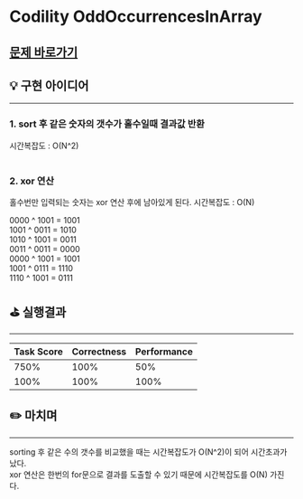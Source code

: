 # Codility OddOccurrencesInArray
## [문제 바로가기](https://app.codility.com/programmers/lessons/2-arrays/odd_occurrences_in_array/)

## 💡 구현 아이디어
---
### 1. sort 후 같은 숫자의 갯수가 홀수일때 결과값 반환
시간복잡도 : O(N^2) <br/><br/>

### 2. xor 연산
홀수번만 입력되는 숫자는 xor 연산 후에 남아있게 된다.
시간복잡도 : O(N)

0000 ^ 1001 = 1001 <br/>
1001 ^ 0011 = 1010 <br/>
1010 ^ 1001 = 0011 <br/>
0011 ^ 0011 = 0000 <br/>
0000 ^ 1001 = 1001 <br/>
1001 ^ 0111 = 1110 <br/>
1110 ^ 1001 = 0111 <br/>

## ⛳️ 실행결과
---
| Task Score | Correctness | Performance |
| ------ | ------ |------ |
|  750% | 100% | 50% |
|  100% | 100% | 100% | <br/><br/>


## ✏️ 마치며
---
sorting 후 같은 수의 갯수를 비교했을 때는 시간복잡도가 O(N^2)이 되어 시간초과가 났다.<br/>
xor 연산은 한번의 for문으로 결과를 도출할 수 있기 때문에 시간복잡도를 O(N) 가진다.
